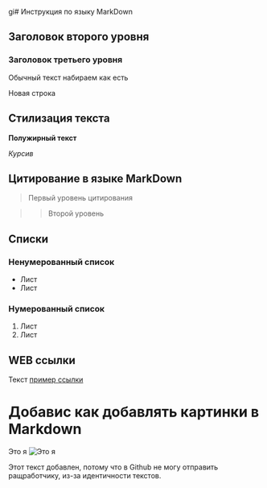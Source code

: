 gi# Инструкция по языку MarkDown

## Заголовок второго уровня
### Заголовок третьего уровня

Обычный текст набираем как есть

Новая строка

## Стилизация текста

**Полужирный текст**

*Курсив*

## Цитирование в языке MarkDown

> Первый уровень цитирования

>> Второй уровень

## Списки
### Ненумерованный список

* Лист
* Лист

### Нумерованный список
1. Лист
2. Лист

## WEB ссылки

Текст [пример ссылки](http.example.com "Всплывающая подсказка")

# Добавис как добавлять картинки в Markdown
Это я
![Это я](Kate.jpeg)

Этот текст добавлен, потому что  в Github не могу отправить ращработчику, из-за идентичности текстов.